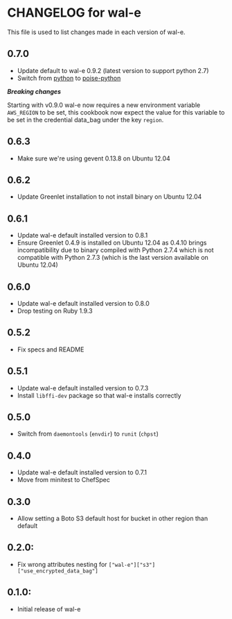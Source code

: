 # CHANGELOG for wal-e

This file is used to list changes made in each version of wal-e.

## 0.7.0

* Update default to wal-e 0.9.2 (latest version to support python 2.7)
* Switch from [python](https://github.com/poise/python) to
  [poise-python](https://github.com/poise/poise-python)

***Breaking changes***

Starting with v0.9.0 wal-e now requires a new environment variable `AWS_REGION`
to be set, this cookbook now expect the value for this variable to be set in the
credential data_bag under the key `region`.

## 0.6.3

* Make sure we're using gevent 0.13.8 on Ubuntu 12.04

## 0.6.2

* Update Greenlet installation to not install binary on Ubuntu 12.04

## 0.6.1

* Update wal-e default installed version to 0.8.1
* Ensure Greenlet 0.4.9 is installed on Ubuntu 12.04 as 0.4.10 brings
  incompatibility due to binary compiled with Python 2.7.4 which is not
  compatible with Python 2.7.3 (which is the last version available on
  Ubuntu 12.04)

## 0.6.0

* Update wal-e default installed version to 0.8.0
* Drop testing on Ruby 1.9.3

## 0.5.2

* Fix specs and README

## 0.5.1

* Update wal-e default installed version to 0.7.3
* Install `libffi-dev` package so that wal-e installs correctly

## 0.5.0

* Switch from `daemontools` (`envdir`) to `runit` (`chpst`)

## 0.4.0

* Update wal-e default installed version to 0.7.1
* Move from minitest to ChefSpec

## 0.3.0

* Allow setting a Boto S3 default host for bucket in other region than default

## 0.2.0:

* Fix wrong attributes nesting for `["wal-e"]["s3"]["use_encrypted_data_bag"]`

## 0.1.0:

* Initial release of wal-e

